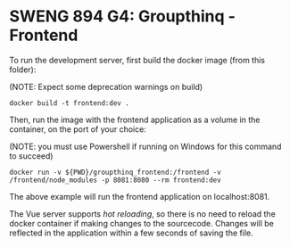 # SWENG 894 G4: Groupthinq - Frontend

To run the development server, first build the docker image (from this folder):

(NOTE: Expect some deprecation warnings on build)

```
docker build -t frontend:dev .
```

Then, run the image with the frontend application as a volume in the container, on the port of your choice:

(NOTE: you must use Powershell if running on Windows for this command to succeed)

```
docker run -v ${PWD}/groupthinq_frontend:/frontend -v /frontend/node_modules -p 8081:8080 --rm frontend:dev
```

The above example will run the frontend application on localhost:8081.

The Vue server supports *hot reloading*, so there is no need to reload the docker container if making changes to the sourcecode. Changes will be reflected in the application within a few seconds of saving the file.